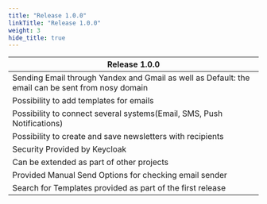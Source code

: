```yaml
---
title: "Release 1.0.0"
linkTitle: "Release 1.0.0"
weight: 3
hide_title: true
---
```


| Release 1.0.0
| ---
| Sending Email through Yandex and Gmail as well as Default: the email can be sent from nosy domain
| Possibility to add templates for emails
| Possibility to connect several systems(Email, SMS, Push Notifications)
| Possibility to create and save newsletters with recipients
| Security Provided by Keycloak
| Can be extended as part of other projects
| Provided Manual Send Options for checking email sender
| Search for Templates provided as part of the first release